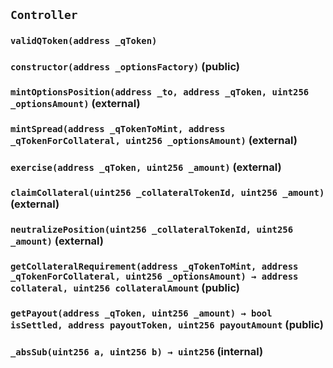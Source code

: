 ## `Controller`

### `validQToken(address _qToken)`

### `constructor(address _optionsFactory)` (public)

### `mintOptionsPosition(address _to, address _qToken, uint256 _optionsAmount)` (external)

### `mintSpread(address _qTokenToMint, address _qTokenForCollateral, uint256 _optionsAmount)` (external)

### `exercise(address _qToken, uint256 _amount)` (external)

### `claimCollateral(uint256 _collateralTokenId, uint256 _amount)` (external)

### `neutralizePosition(uint256 _collateralTokenId, uint256 _amount)` (external)

### `getCollateralRequirement(address _qTokenToMint, address _qTokenForCollateral, uint256 _optionsAmount) → address collateral, uint256 collateralAmount` (public)

### `getPayout(address _qToken, uint256 _amount) → bool isSettled, address payoutToken, uint256 payoutAmount` (public)

### `_absSub(uint256 a, uint256 b) → uint256` (internal)
